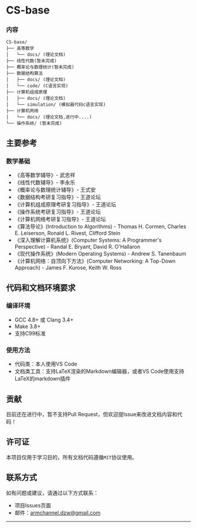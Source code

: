 # CS-base

### 内容 
```
CS-base/
├── 高等数学 
│   └── docs/ (理论文档)
├── 线性代数(暂未完成)
├── 概率论与数理统计(暂未完成) 
├── 数据结构算法 
│   ├── docs/ (理论文档)
│   └── code/ (C语言实现)
├── 计算机组成原理 
│   ├── docs/ (理论文档)
│   └── simulation/ (模拟器代码c语言实现)
├── 计算机网络
│   └── docs/ (理论文档,进行中....)
└── 操作系统/ (暂未完成)
```

## 主要参考

### 数学基础
- 《高等数学辅导》- 武忠祥
- 《线性代数辅导》- 李永乐  
- 《概率论与数理统计辅导》- 王式安
- 《数据结构考研复习指导》- 王道论坛
- 《计算机组成原理考研复习指导》- 王道论坛
- 《操作系统考研复习指导》- 王道论坛
- 《计算机网络考研复习指导》- 王道论坛
- 《算法导论》(Introduction to Algorithms) - Thomas H. Cormen, Charles E. Leiserson, Ronald L. Rivest, Clifford Stein
- 《深入理解计算机系统》(Computer Systems: A Programmer's Perspective) - Randal E. Bryant, David R. O'Hallaron
- 《现代操作系统》(Modern Operating Systems) - Andrew S. Tanenbaum
- 《计算机网络：自顶向下方法》(Computer Networking: A Top-Down Approach) - James F. Kurose, Keith W. Ross
  
## 代码和文档环境要求

### 编译环境
- GCC 4.8+ 或 Clang 3.4+
- Make 3.8+
- 支持C99标准

### 使用方法
- 代码类：本人使用VS Code
- 文档类工具：支持LaTeX渲染的Markdown编辑器，或者VS Code使用支持LaTeX的markdown插件


## 贡献

目前还在进行中，暂不支持Pull Request，但欢迎提Issue来改进文档内容和代码！

## 许可证

本项目仅用于学习目的，所有文档代码遵循`MIT`协议使用。

## 联系方式

如有问题或建议，请通过以下方式联系：
- 项目Issues页面
- 邮件：armchannel.dzw@gmail.com

---

 
